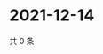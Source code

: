 # 2021-12-14

共 0 条

<!-- BEGIN WEIBO -->
<!-- 最后更新时间 Tue Dec 14 2021 02:00:39 GMT+0800 (China Standard Time) -->

<!-- END WEIBO -->
